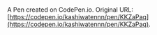 # 

A Pen created on CodePen.io. Original URL: [https://codepen.io/kashiwatennn/pen/KKZaPaq](https://codepen.io/kashiwatennn/pen/KKZaPaq).

